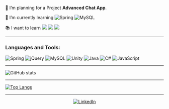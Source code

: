 
 
 🌱 I’m planning for a Project **Advanced Chat App**.
 
 🌱 I’m currently learning <img alt="Spring" src="https://img.shields.io/badge/spring-%236DB33F.svg?&style=for-the-badge&logo=spring&logoColor=white"/> <img alt="MySQL" src="https://img.shields.io/badge/mysql-%2300f.svg?&style=for-the-badge&logo=mysql&logoColor=white"/>
 
 :books: I want to learn  <img src="https://img.shields.io/badge/MongoDB-4EA94B?style=for-the-badge&logo=mongodb&logoColor=white">  <img src="https://img.shields.io/badge/PostgreSQL-316192?style=for-the-badge&logo=postgresql&logoColor=white">  <img src="https://img.shields.io/badge/Docker-2CA5E0?style=for-the-badge&logo=docker&logoColor=white">


 
 

---
### Languages and Tools:
<img alt="Spring" src="https://img.shields.io/badge/spring-%236DB33F.svg?&style=for-the-badge&logo=spring&logoColor=white"/> <img alt="jQuery" src="https://img.shields.io/badge/jquery-%230769AD.svg?&style=for-the-badge&logo=jquery&logoColor=white"/> <img alt="MySQL" src="https://img.shields.io/badge/mysql-%2300f.svg?&style=for-the-badge&logo=mysql&logoColor=white"/> <img alt="Unity" src="https://img.shields.io/badge/unity-%23000000.svg?&style=for-the-badge&logo=unity&logoColor=white"/>
<img alt="Java" src="https://img.shields.io/badge/java-%23ED8B00.svg?&style=for-the-badge&logo=java&logoColor=white"/> <img alt="C#" src="https://img.shields.io/badge/c%23-%23239120.svg?&style=for-the-badge&logo=c-sharp&logoColor=white"/> <img alt="JavaScript" src="https://img.shields.io/badge/javascript-%23323330.svg?&style=for-the-badge&logo=javascript&logoColor=%23F7DF1E"/>




---

![GitHub stats](https://github-readme-stats.vercel.app/api?username=Mduzgunn&theme=highcontrast&show_icons=true)



---

[![Top Langs](https://github-readme-stats.vercel.app/api/top-langs/?username=Mduzgunn&layout=compact)](https://github.com/anuraghazra/github-readme-stats)

---

<div align="center">

<a href="https://www.linkedin.com/in/melih-d%C3%BCzg%C3%BCn-177a8419a/" target="_blank"><img src="https://img.shields.io/badge/LinkedIn-%230077B5.svg?&style=flat-square&logo=linkedin&logoColor=white" alt="LinkedIn"></a>

 </div


